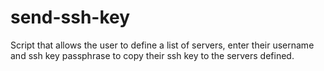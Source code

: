 # send-ssh-key
Script that allows the user to define a list of servers, enter their username and ssh key passphrase to copy their ssh key to the servers defined. 
